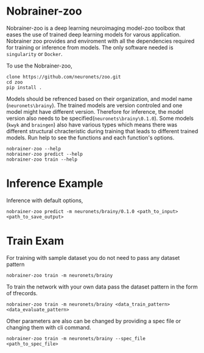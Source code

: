 # Nobrainer-zoo
Nobrainer-zoo is a deep learning neuroimaging model-zoo toolbox that eases the use of trained deep learning models for varous application. Nobrainer zoo provides and enviroment with all the dependencies required for training or inference from models. The only software needed is `singularity` or `Docker`.

To use the Nobrainer-zoo,

```
clone https://github.com/neuronets/zoo.git
cd zoo
pip install .

```

Models should be refrenced based on their organization, and model name (`neuronets\brainy`). The trained models are version controled and one model might have different version. Therefore for inference, the model version also needs to be specified(`neuronets\brainy\0.1.0`). 
Some models (`kwyk` and `braingen`) also have various types which means there was different structural chracteristic during training that leads to different trained models. Run help to see the functions and each function's options.

```
nobrainer-zoo --help
nobrainer-zoo predict --help
nobrainer-zoo train --help
```

# Inference Example

Inference with default options,

```
nobrainer-zoo predict -m neuronets/brainy/0.1.0 <path_to_input> <path_to_save_output>
```

# Train Exam

For training with sample dataset you do not need to pass any dataset pattern

```
nobrainer-zoo train -m neuronets/brainy
```

To train the network with your own data pass the dataset pattern in the form of tfrecords.

```
nobrainer-zoo train -m neuronets/brainy <data_train_pattern> <data_evaluate_pattern>
```

Other parameters are also can be changed by providing a spec file or changing them with cli command.

```
nobrainer-zoo train -m neuronets/brainy --spec_file <path_to_spec_file>
```
